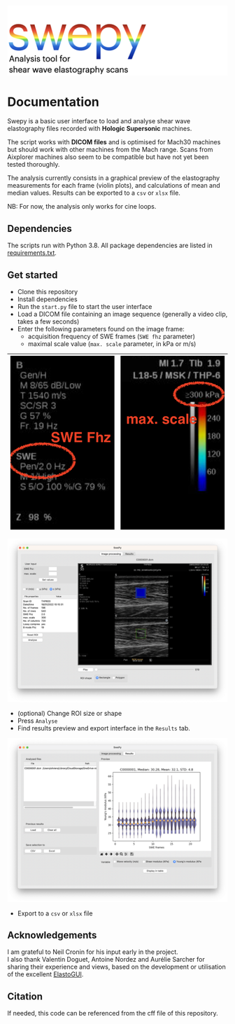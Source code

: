 ![](./src/logo.001.png)

# Documentation
Swepy is a basic user interface to load and analyse shear wave elastography files recorded with **Hologic Supersonic** machines.

The script works with **DICOM files** and is optimised for Mach30 machines but should work with other machines from the Mach range.
Scans from Aixplorer machines also seem to be compatible but have not yet been tested thoroughly.

The analysis currently consists in a graphical preview of the elastography measurements for each frame (violin plots), and calculations of mean and median values.
Results can be exported to a `csv` or `xlsx` file.

NB: For now, the analysis only works for cine loops.

## Dependencies
The scripts run with Python 3.8. All package dependencies are listed in [requirements.txt](https://github.com/oseynnes/swepy/blob/0c40955e136abe7604a92e6e166fc4a2e2d29919/requirements.txt).

## Get started
- Clone this repository
- Install dependencies
- Run the `start.py` file to start the user interface
- Load a DICOM file containing an image sequence (generally a video clip, takes a few seconds)
- Enter the following parameters found on the image frame:
    - acquisition frequency of SWE frames (`SWE fhz` parameter)
    - maximal scale value (`max. scale` parameter, in kPa or m/s)

|![](./src/sc1.png)|![](./src/sc2.png)|
|---|---|

![](./src/sc0.png)

- (optional) Change ROI size or shape
- Press `Analyse`
- Find results preview and export interface in the `Results` tab.

![](./src/sc3.png)

- Export to a `csv` or `xlsx` file
  
  
## Acknowledgements
I am grateful to Neil Cronin for his input early in the project.  
I also thank Valentin Doguet, Antoine Nordez and Aurélie Sarcher for sharing their experience and views,
based on the development or utilisation of the excellent [ElastoGUI](https://mip.univ-nantes.fr/fr/brevets-logiciels).


## Citation
If needed, this code can be referenced from the cff file of this repository.
